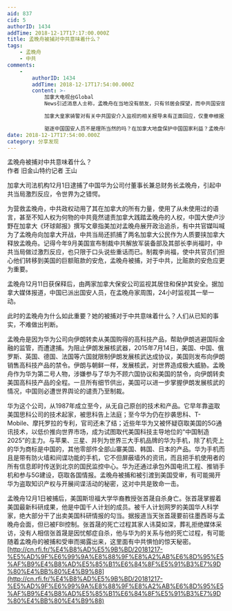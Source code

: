 ```yaml
---
aid: 837
cid: 5
authorID: 1434
addTime: 2018-12-17T17:17:00.000Z
title: 孟晚舟被捕对中共意味着什么？
tags:
    - 孟晚舟
    - 中共
comments:
    -
        authorID: 1434
        addTime: 2018-12-17T17:54:00.000Z
        content: >-
            加拿大电视台Global
            News引述消息人士称，孟晚舟在当地没有朋友，只有邻居会探望，而中共国安部正在密切监视孟，目的是“保护中国国家利益”。  

            加拿大皇家骑警对有关中共国安介入监视的相关报导未有正面回应，仅重申根据当地与中共的领事协议，警方在拘捕孟的数小时内，已通知温哥华及渥太华中共大使馆。  

            驱逐中国国安人员不是理所当然的吗？在加拿大地盘保护中国国家利益？孟晚舟嘴里肯定能说出更多，既然中国在施压加拿大，加拿大就要拿出强硬的态度，失去中国，不算什么。先驱逐中国国安人员。中国后续反制，主动断交，避免中国气势压人，回国说中共决定与加断交。
date: 2018-12-17T17:54:00.000Z
category: 分享发现
---
```


孟晚舟被捕对中共意味着什么？  
作者 旧金山特约记者 王山

加拿大司法机构12月1日逮捕了中国华为公司付董事长兼总财务长孟晚舟，引起中共当局激烈反应，令世界为之错愕。

为营救孟晚舟，中共政权动用了其在加拿大的所有力量，使用了从未使用过的语言，甚至不知人权为何物的中共竟然谴责加拿大践踏孟晚舟的人权，中国大使卢沙野在加拿大《环球邮报》撰写文章指美加对孟晚舟展开政治追杀，有中共官媒叫喊为了孟晚舟向加拿大开战，中共当局还抓捕了两名加拿大公民作为人质要挟加拿大释放孟晚舟。记得今年9月美国宣布制裁中共解放军装备部及其部长李尚福时，中共当局做过激烈反应，也只限于口头说些重话而已。制裁李尚福，使中共官员们担心他们转移到美国的巨额赃款的安危，孟晚舟被捕，对于中共，比赃款的安危应更为重要。

孟晚舟12月11日获保释后，由两家加拿大保安公司监视其居住和保护其安全。据加拿大媒体报道，中国已派出国安人员，在孟晚舟家周围，24小时监视其一举一动。

此时的孟晚舟为什么如此重要？她的被捕对于中共意味着什么？人们从已知的事实，不难做出判断。

孟晚舟是因为华为公司向伊朗转卖从美国购得的高科技产品，帮助伊朗逃避国际金融的监管，而遭逮捕。为阻止伊朗发展核武器，2015年7月14日，美国、中国、俄罗斯、英国、德国、法国等六国就限制伊朗发展核武达成协议，美国则发布向伊朗销售高科技产品的禁令。伊朗与朝鲜一样，发展核武，对世界造成极大威胁。孟晚舟作为华为第二号人物，涉嫌参与了华为不顾六国协议和美国的禁令，向伊朗转卖美国高科技产品的全程。一旦所有细节供出，美国可以进一步掌握伊朗发展核武的情况，中国则必遭世界舆论的谴责乃至制裁。

华为这个公司，从1987年成立至今，从无自己原创的技术和产品。它早年靠盗取美国思科公司的技术起家，被思科告上法庭；至今华为仍在抄袭思科、T-Mobile、摩托罗拉的专利，官司还未了结；近些年华为又被怀疑窃取美国的5G通讯技术，以低价推向世界市场，成为试图取代美国科技主导地位的“中国制造2025”的主力。与苹果、三星、并列为世界三大手机品牌的华为手机，除了机壳上的华为商标是中国的，其他零部件全部山寨美国、韩国、日本的产品。华为手机而且是带有防火墙和间谍功能的手机，它不但屏蔽墙外的资讯，而且把手机使用者的所有信息即时传送到北京的国民监控中心。华为还通过承包外国电讯工程、推销手机和参与5G建设，窃取各国情报。孟晚舟被捕和被引渡到美国受审，有可能揭开华为盗取知识产权与开展间谍活动的秘密，这对中共是致命一击。

孟晚舟12月1日被捕后，美国斯坦福大学华裔教授张首晟自杀身亡。张首晟掌握着美国最新科研成果，他是中国千人计划的成员。被千人计划网罗的美国华人科学家，绝大部分干了出卖美国科研情报的勾当。据报道当天张首晟要前往墨西哥与孟晚舟会面，但已被FBI控制。张首晟的死亡过程其家人讳莫如深，葬礼拒绝媒体采访，没有人相信张首晟是因忧郁症自杀，他与华为的关系与他的死亡过程，有可能随着孟晚舟的被捕和受审而揭露出来，这里面有中共惧怕的惊天秘密。  
[http://cn.rfi.fr/%E4%B8%AD%E5%9B%BD/20181217-%E5%AD%9F%E6%99%9A%E8%88%9F%E8%A2%AB%E6%8D%95%E5%AF%B9%E4%B8%AD%E5%85%B1%E6%84%8F%E5%91%B3%E7%9D%80%E4%BB%80%E4%B9%88](http://cn.rfi.fr/%E4%B8%AD%E5%9B%BD/20181217-%E5%AD%9F%E6%99%9A%E8%88%9F%E8%A2%AB%E6%8D%95%E5%AF%B9%E4%B8%AD%E5%85%B1%E6%84%8F%E5%91%B3%E7%9D%80%E4%BB%80%E4%B9%88)
